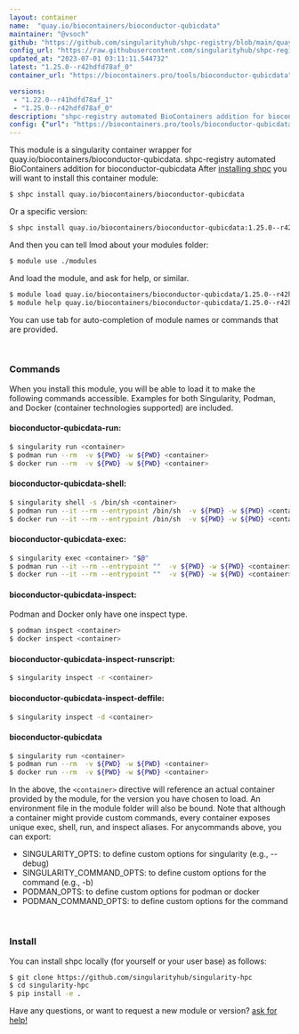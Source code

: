 ```yaml
---
layout: container
name:  "quay.io/biocontainers/bioconductor-qubicdata"
maintainer: "@vsoch"
github: "https://github.com/singularityhub/shpc-registry/blob/main/quay.io/biocontainers/bioconductor-qubicdata/container.yaml"
config_url: "https://raw.githubusercontent.com/singularityhub/shpc-registry/main/quay.io/biocontainers/bioconductor-qubicdata/container.yaml"
updated_at: "2023-07-01 03:11:11.544732"
latest: "1.25.0--r42hdfd78af_0"
container_url: "https://biocontainers.pro/tools/bioconductor-qubicdata"

versions:
 - "1.22.0--r41hdfd78af_1"
 - "1.25.0--r42hdfd78af_0"
description: "shpc-registry automated BioContainers addition for bioconductor-qubicdata"
config: {"url": "https://biocontainers.pro/tools/bioconductor-qubicdata", "maintainer": "@vsoch", "description": "shpc-registry automated BioContainers addition for bioconductor-qubicdata", "latest": {"1.25.0--r42hdfd78af_0": "sha256:b5fa445b289a0aa6cbd961761912641b1e30402bc6223388223c1f7571b54090"}, "tags": {"1.22.0--r41hdfd78af_1": "sha256:473d6dbb59f23c36cf4d61758d1b6609d2760640df916af9801c22109d07c7aa", "1.25.0--r42hdfd78af_0": "sha256:b5fa445b289a0aa6cbd961761912641b1e30402bc6223388223c1f7571b54090"}, "docker": "quay.io/biocontainers/bioconductor-qubicdata"}
---
```


This module is a singularity container wrapper for quay.io/biocontainers/bioconductor-qubicdata.
shpc-registry automated BioContainers addition for bioconductor-qubicdata
After [installing shpc](#install) you will want to install this container module:


```bash
$ shpc install quay.io/biocontainers/bioconductor-qubicdata
```

Or a specific version:

```bash
$ shpc install quay.io/biocontainers/bioconductor-qubicdata:1.25.0--r42hdfd78af_0
```

And then you can tell lmod about your modules folder:

```bash
$ module use ./modules
```

And load the module, and ask for help, or similar.

```bash
$ module load quay.io/biocontainers/bioconductor-qubicdata/1.25.0--r42hdfd78af_0
$ module help quay.io/biocontainers/bioconductor-qubicdata/1.25.0--r42hdfd78af_0
```

You can use tab for auto-completion of module names or commands that are provided.

<br>

### Commands

When you install this module, you will be able to load it to make the following commands accessible.
Examples for both Singularity, Podman, and Docker (container technologies supported) are included.

#### bioconductor-qubicdata-run:

```bash
$ singularity run <container>
$ podman run --rm  -v ${PWD} -w ${PWD} <container>
$ docker run --rm  -v ${PWD} -w ${PWD} <container>
```

#### bioconductor-qubicdata-shell:

```bash
$ singularity shell -s /bin/sh <container>
$ podman run --it --rm --entrypoint /bin/sh  -v ${PWD} -w ${PWD} <container>
$ docker run --it --rm --entrypoint /bin/sh  -v ${PWD} -w ${PWD} <container>
```

#### bioconductor-qubicdata-exec:

```bash
$ singularity exec <container> "$@"
$ podman run --it --rm --entrypoint ""  -v ${PWD} -w ${PWD} <container> "$@"
$ docker run --it --rm --entrypoint ""  -v ${PWD} -w ${PWD} <container> "$@"
```

#### bioconductor-qubicdata-inspect:

Podman and Docker only have one inspect type.

```bash
$ podman inspect <container>
$ docker inspect <container>
```

#### bioconductor-qubicdata-inspect-runscript:

```bash
$ singularity inspect -r <container>
```

#### bioconductor-qubicdata-inspect-deffile:

```bash
$ singularity inspect -d <container>
```



#### bioconductor-qubicdata

```bash
$ singularity run <container>
$ podman run --rm  -v ${PWD} -w ${PWD} <container>
$ docker run --rm  -v ${PWD} -w ${PWD} <container>
```


In the above, the `<container>` directive will reference an actual container provided
by the module, for the version you have chosen to load. An environment file in the
module folder will also be bound. Note that although a container
might provide custom commands, every container exposes unique exec, shell, run, and
inspect aliases. For anycommands above, you can export:

 - SINGULARITY_OPTS: to define custom options for singularity (e.g., --debug)
 - SINGULARITY_COMMAND_OPTS: to define custom options for the command (e.g., -b)
 - PODMAN_OPTS: to define custom options for podman or docker
 - PODMAN_COMMAND_OPTS: to define custom options for the command

<br>

### Install

You can install shpc locally (for yourself or your user base) as follows:

```bash
$ git clone https://github.com/singularityhub/singularity-hpc
$ cd singularity-hpc
$ pip install -e .
```

Have any questions, or want to request a new module or version? [ask for help!](https://github.com/singularityhub/singularity-hpc/issues)